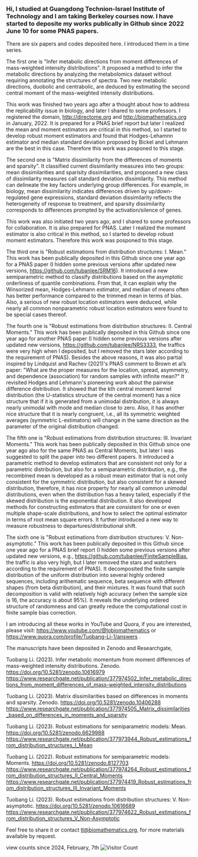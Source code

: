 ### Hi, I studied at Guangdong Technion-Israel Institute of Technology and I am taking Berkeley courses now. I have started to deposite my works publically in Github since 2022 June 10 for some PNAS papers.

There are six papers and codes deposited here. I introduced them in a time series. 

The first one is "Infer metabolic directions from moment differences of mass-weighted intensity distributions". It proposed a method to infer the metabolic directions by analyzing the metabolomics dataset without requiring annotating the structures of spectra. Two new metabolic directions, duobolic and centrabolic, are deduced by estimating the second central moment of the mass-weighted intensity distributions.

This work was finished two years ago after a thought about how to address the replicability issue in biology, and later I shared to some professors. I registered the domain, http://directome.org and http://biomathematics.org in January, 2022. It is prepared for a PNAS brief report but later I realized the mean and moment estimators are critical in this method, so I started to develop robust moment estimators and found that Hodges-Lehamnn estimator and median standard deviation proposed by Bickel and Lehmann are the best in this case. Therefore this work was posponed to this stage. 

The second one is "Matrix dissimilarity from the differences of moments and sparsity". It classified current dissimilarity measures into two groups: mean dissimilarities and sparisity dissimilarities, and proposed a new class of dissimilarity measures call standard deviation dissimilarity. This method can delineate the key factors underlying group differences. For example, in biology, mean dissimilarity indicates differences driven by up/down-regulated gene expressions, standard deviation dissimilarity reflects the heterogeneity of response to treatment, and sparsity dissimilarity corresponds to differences prompted by the activation/silence of genes.

This work was also initiated two years ago, and I shared to some professors for collaboration. It is also prepared for PNAS. Later I realized the moment estimator is also critical in this method, so I started to develop robust moment estimators. Therefore this work was posponed to this stage. 

The third one is "Robust estimations from distribution structures: I. Mean." This work has been publically deposited in this Github since one year ago for a PNAS paper (I hidden some previous versions after updated new versions, https://github.com/tubanlee/SRM16). It introduced a new semiparametric method to classify distributions based on the asymptotic orderliness of quantile combinations. From that, it can explain why the Winsorized mean, Hodges-Lehmann estimator, and median of means often has better performance compared to the trimmed mean in terms of bias. Also, a serious of new robust location estimators were deduced, while nearly all common nonparametric robust location estimators were found to be special cases thereof. 

The fourth one is "Robust estimations from distribution structures: II. Central Moments." This work has been publically deposited in this Github since one year ago for another PNAS paper (I hidden some previous versions after updated new versions, https://github.com/tubanlee/NRS3333, the traffics were very high when I deposited, but I removed the stars later according to the requirement of PNAS). Besides the above reasons, it was also partial inspired by Lindquist and Rachev (2021)'s PNAS comment to Brown et al’s paper: "What are the proper measures for the location, spread, asymmetry, and dependence (association) for random samples with infinite mean?" It revisited Hodges and Lehmann's pioneering work about the pairwise difference distribution. It showed that the kth central moment kernel distribution (the U-statistics structure of the central moment) has a nice structure that if it is generated from a unimodal distribution, it is always nearly unimodal with mode and median close to zero. Also, it has another nice structure that it is nearly congruent, i.e., all its symmetric weighted averages (symmetric L-estimators) will change in the same direction as the parameter of the original distribution changed. 

The fifth one is "Robust estimations from distribution structures: III. Invariant Moments." This work has been publically deposited in this Github since one year ago also for the same PNAS as Central Moments, but later I was suggested to split the paper into two different papers. It introduced a parametric method to develop estimators that are consistent not only for a parametric distribution, but also for a semiparametric distribution, e.g., the recombined mean is developed as a robust mean estimator that is not only consistent for the symmetric distribution, but also consistent for a skewed distribution, therefore, it has nice property for nearly all common unimodal distributions, even when the distribution has a heavy tailed, especially if the skewed distribution is the exponential distribution. It also developed methods for constructing estimators that are consistent for one or even multiple shape-scale distributions, and how to select the optimal estimator in terms of root mean square errors. It further introduced a new way to measure robustness to departures/distributional shift. 

The sixth one is "Robust estimations from distribution structures: V. Non-asymptotic." This work has been publically deposited in this Github since one year ago for a PNAS brief report (I hidden some previous versions after updated new versions, e.g., https://github.com/tubanlee/FiniteSampleBias, the traffic is also very high, but I later removed the stars and watchers according to the requirement of PNAS). It decomposited the finite sample distribution of the uniform distribution into several highly ordered sequences, including arithematic sequence, beta sequence with different shapes (from beta distribution), and their mixtures. It was found that such decomposition is valid with relatively high accuracy (when the sample size is 16, the accuracy is about 95%). It reveals the underlying ordered structure of randomness and can greatly reduce the computational cost in finite sample bias correction. 


I am introducing all these works in YouTube and Quora, if you are interested, please visit: https://www.youtube.com/@Iobiomathematics or https://www.quora.com/profile/Tuobang-Li-1/answers . 

The manuscripts have been deposited in Zenodo and Researchgate, 

Tuobang Li. (2023). Infer metabolic momentum from moment differences of mass-weighted intensity distributions. Zenodo. https://doi.org/10.5281/zenodo.10616979
https://www.researchgate.net/publication/377974502_Infer_metabolic_directions_from_moment_differences_of_mass-weighted_intensity_distributions

Tuobang Li. (2023). Matrix dissimilarities based on differences in moments and sparsity. Zenodo. https://doi.org/10.5281/zenodo.10406288 
https://www.researchgate.net/publication/377974505_Matrix_dissimilarities_based_on_differences_in_moments_and_sparsity

Tuobang Li. (2023). Robust estimations for semiparametric models: Mean. https://doi.org/10.5281/zenodo.6629988
https://www.researchgate.net/publication/377973944_Robust_estimations_from_distribution_structures_I_Mean

Tuobang Li. (2022). Robust estimations for semiparametric models: Moments. https://doi.org/10.5281/zenodo.8127703
https://www.researchgate.net/publication/377974264_Robust_estimations_from_distribution_structures_II_Central_Moments 
https://www.researchgate.net/publication/377974419_Robust_estimations_from_distribution_structures_III_Invariant_Moments

Tuobang Li. (2023). Robust estimations from distribution structures: V. Non-asymptotic. https://doi.org/10.5281/zenodo.10616689 
https://www.researchgate.net/publication/377974622_Robust_estimations_from_distribution_structures_V_Non-Asymptotic

Feel free to share it or contact tl@biomathematics.org, for more materials available by request.

view counts since 2024, February, 7th
![Visitor Count](https://profile-counter.glitch.me/{tubanlee}/count.svg)

<!--
**tubanlee/tubanlee** is a ✨ _special_ ✨ repository because its `README.md` (this file) appears on your GitHub profile.

Here are some ideas to get you started:

- 🔭 I’m currently working on ...
- 🌱 I’m currently learning ...
- 👯 I’m looking to collaborate on ...
- 🤔 I’m looking for help with ...
- 💬 Ask me about ...
- 📫 How to reach me: ...
- 😄 Pronouns: ...
- ⚡ Fun fact: ...
-->

